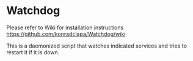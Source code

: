 # Watchdog
Please refer to Wiki for installation instructions https://github.com/konradclapa/Watchdog/wiki


This is a daemonized script that watches indicated services and tries to restart it if it is down.

